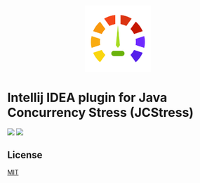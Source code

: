 <p align="center">
    <img width="150px" height="150px" src='resources/logo.svg' alt="">
</p>

# Intellij IDEA plugin for Java Concurrency Stress (JCStress)

![](https://img.shields.io/jetbrains/plugin/v/wzq.jcstress.plugin) ![](https://img.shields.io/github/license/Zhiqiang-Wu/idea-jcstress-plugin)

## License

[MIT](./LICENSE)